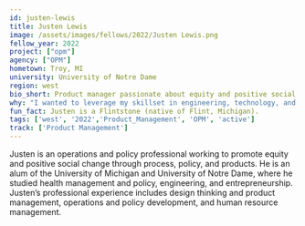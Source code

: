 ```yaml
---
id: justen-lewis
title: Justen Lewis
image: /assets/images/fellows/2022/Justen Lewis.png
fellow_year: 2022
project: ["opm"]
agency: ["OPM"]
hometown: Troy, MI
university: University of Notre Dame
region: west
bio_short: Product manager passionate about equity and positive social change 
why: "I wanted to leverage my skillset in engineering, technology, and policy through public service to make a difference at scale."
fun_fact: Justen is a Flintstone (native of Flint, Michigan).
tags: ['west', '2022','Product_Management', 'OPM', 'active']
track: ['Product Management']
---
```

 
Justen is an operations and policy professional working to promote equity and positive social change through process, policy, and products. He is an alum of the University of Michigan and University of Notre Dame, where he studied health management and policy, engineering, and entrepreneurship. Justen’s professional experience includes design thinking and product management, operations and policy development, and human resource management. 